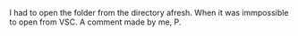 I had to open the folder from the directory afresh.
When it was immpossible to open from VSC.
A comment made by me, P.
